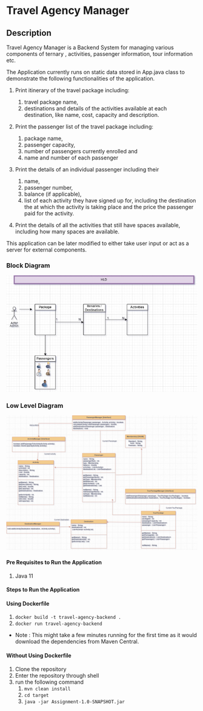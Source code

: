 # Travel Agency Manager

## Description
Travel Agency Manager is a Backend System for managing 
various components of ternary , activities, passenger information, tour information etc.

The Application currently runs on static data stored in App.java class 
to demonstrate the following  functionalities of the application.
1. Print itinerary of the travel package including:
   1. travel package name,
   2. destinations and details of the activities available at each destination, like name, cost, capacity and description.
2. Print the passenger list of the travel package including:
   1. package name,
   2. passenger capacity,
   3. number of passengers currently enrolled and
   4. name and number of each passenger
3. Print the details of an individual passenger including their
   1. name,
   2. passenger number,
   3. balance (if applicable),
   4. list of each activity they have signed up for, including the destination the at which the activity is taking place and the price the passenger paid for the activity.

 
4. Print the details of all the activities that still have spaces available, including how many spaces are available.

This application can be later modified to either take user input
   or act as a server for external components.
### Block Diagram
![HLD](/diagram/HLD.jpg)
### Low Level Diagram
![LLD](/diagram/LLD.jpg)

#### Pre Requisites to Run the Application
1. Java 11

#### Steps to Run the Application 
#### Using Dockerfile  
1. ```docker build -t travel-agency-backend .```
2. ```docker run travel-agency-backend```
* Note : This might take a few minutes running for the first time as it would download the dependencies from Maven Central.

#### Without Using Dockerfile
1. Clone the repository
2. Enter the repository through shell
3. run the following command
   1. ```mvn clean install```
   2. ```cd target```
   3. ```java -jar Assignment-1.0-SNAPSHOT.jar```


